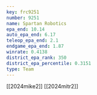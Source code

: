 ```yaml
---
key: frc9251
number: 9251
name: Spartan Robotics
epa_end: 10.14
auto_epa_end: 6.17
teleop_epa_end: 2.1
endgame_epa_end: 1.87
winrate: 0.4138
district_epa_rank: 350
district_epa_percentile: 0.3151
type: Team
---
```

[[2024mike2]]
[[2024mitr2]]
